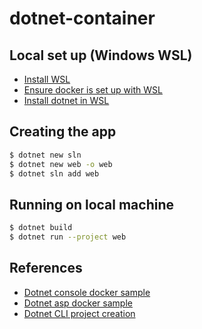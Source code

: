 # dotnet-container

## Local set up (Windows WSL)

- [Install WSL](https://learn.microsoft.com/en-us/windows/wsl/install)
- [Ensure docker is set up with WSL](https://docs.docker.com/desktop/wsl/)
- [Install dotnet in WSL](https://learn.microsoft.com/en-us/dotnet/core/install/linux-ubuntu)

## Creating the app

```bash
$ dotnet new sln
$ dotnet new web -o web
$ dotnet sln add web
```

## Running on local machine

```bash
$ dotnet build
$ dotnet run --project web
```

## References

- [Dotnet console docker sample](https://github.com/dotnet/dotnet-docker/blob/main/samples/dotnetapp/README.md)
- [Dotnet asp docker sample](https://github.com/dotnet/dotnet-docker/blob/main/samples/aspnetapp/README.md)
- [Dotnet CLI project creation](https://learn.microsoft.com/en-us/dotnet/core/tools/dotnet-new)
